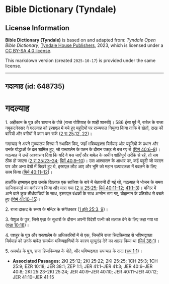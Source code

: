 # Bible Dictionary (Tyndale)

## License Information

**Bible Dictionary (Tyndale)** is based on and adapted from: _Tyndale Open Bible Dictionary_, [Tyndale House Publishers](https://tyndaleopenresources.com/), 2023, which is licensed under a [CC BY-SA 4.0 license](https://creativecommons.org/licenses/by-sa/4.0/legalcode.en).

This markdown version (created `2025-10-17`) is provided under the same license.



--------------------------------

## गदल्याह (id: 648735)

गदल्याह
=======

1\. अहीकाम के पुत्र और शापान के पोते (राजा योशियाह के शाही शास्त्री)। 586 ईसा पूर्व में, बाबेल के राजा नबूकदनेस्सर ने गदल्याह को इस्राएल में बचे हुए यहूदियों पर राज्यपाल नियुक्त किया ताकि वे खेतों, दाख की बारियों और बगीचों में काम कर सकें ([2 रा 25:12, 22](https://ref.ly/2Kgs25:12,2Kgs25:22))।

गदल्याह ने अपने मुख्यालय मिस्पा में स्थापित किए, जहाँ भविष्यद्वक्ता यिर्मयाह और यहूदियों के प्रधान और उनके योद्धाओं के दल शामिल हुए, जो यरूशलेम के पतन के दौरान पकड़ से बच गए थे ([यिर्म 40:6–8](https://ref.ly/Jer40:6-Jer40:8))। गदल्याह ने उन्हें आश्वासन दिया कि यदि वे बस जाएँ और बाबेल के अधीन शांतिपूर्ण तरीके से रहें, तो सब ठीक हो जाएगा ([2 रा 25:23–24](https://ref.ly/2Kgs25:23-2Kgs25:24); [यिर्म 40:9–10](https://ref.ly/Jer40:9-Jer40:10))। उस आश्वासन के आधार पर, कई यहूदी जो यरदन पार और अन्य देशों में बिखरे हुए थे, इस्राएल लौट आए और भूमि को महान उत्पादकता में बदलने के लिए काम किया ([यिर्म 40:11–12](https://ref.ly/Jer40:11-Jer40:12))।

हालाँकि इश्माएल द्वारा उसके खिलाफ़ एक साजिश के बारे में चेतावनी दी गई थी, गदल्याह ने भोजन के समय साजिशकर्ता का मनोरंजन किया और मारा गया ([2 रा 25:25](https://ref.ly/2Kgs25:25); [यिर्म 40:11–12](https://ref.ly/Jer40:11-Jer40:12); [41:1–3](https://ref.ly/Jer41:1-Jer41:3))। मन्दिर में आने वाले कुछ तीर्थयात्रियों के साथ, इश्माएल बंधकों के साथ अम्मोन भाग गए, योहानान के प्रतिशोध से बचते हुए ([यिर्म 41:10–15](https://ref.ly/Jer41:10-Jer41:15))।

2\. राजा दाऊद के समय के मन्दिर के संगीतकार ([1 इति 25:3, 9](https://ref.ly/1Chr25:3,1Chr25:9))।

3\. येशुअ के पुत्र, जिसे एज्रा के सुधारों के दौरान अपनी विदेशी पत्नी को तलाक देने के लिए कहा गया था ([एज्रा 10:18](https://ref.ly/Ezra10:18))।

4\. पशहूर के पुत्र और यरूशलेम के अधिकारियों में से एक, जिन्होंने राजा सिदकिय्याह से भविष्यद्वक्ता यिर्मयाह को उनके बाबेल समर्थक भविष्यद्वाणियों के कारण मृत्युदंड देने का आग्रह किया था ([यिर्म 38:1](https://ref.ly/Jer38:1))।

5\. अमर्याह के पुत्र, राजा हिजकिय्याह के पोते, और भविष्यद्वक्ता सपन्याह के दादा ([सप 1:1](https://ref.ly/Zeph1:1))।

* **Associated Passages:** 2KI 25:12; 2KI 25:22; 2KI 25:25; 1CH 25:3; 1CH 25:9; EZR 10:18; JER 38:1; ZEP 1:1; JER 41:1–JER 41:3; JER 40:6–JER 40:8; 2KI 25:23–2KI 25:24; JER 40:9–JER 40:10; JER 40:11–JER 40:12; JER 41:10–JER 41:15

